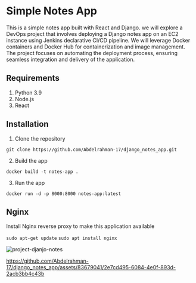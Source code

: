 # Simple Notes App
This is a simple notes app built with React and Django. 
 we will explore a DevOps project that involves deploying a Django notes app on an EC2 instance using Jenkins declarative CI/CD pipeline. 
 We will leverage Docker containers and Docker Hub for containerization and image management. The project focuses on automating the deployment process, ensuring seamless integration and delivery of the application.

## Requirements
1. Python 3.9
2. Node.js
3. React

## Installation
1. Clone the repository
```
git clone https://github.com/Abdelrahman-17/django_notes_app.git
```

2. Build the app
```
docker build -t notes-app .
```

3. Run the app
```
docker run -d -p 8000:8000 notes-app:latest
```

## Nginx

Install Nginx reverse proxy to make this application available

`sudo apt-get update`
`sudo apt install nginx`



![project-djanjo-notes](https://github.com/Abdelrahman-17/django_notes_app/assets/83679041/f0c9edd4-a5f2-4b6a-95a9-dc987e2a2497)





https://github.com/Abdelrahman-17/django_notes_app/assets/83679041/2e7cd495-6084-4e0f-893d-2acb3bb4c43b



